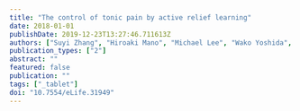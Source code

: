 ```yaml
---
title: "The control of tonic pain by active relief learning"
date: 2018-01-01
publishDate: 2019-12-23T13:27:46.711613Z
authors: ["Suyi Zhang", "Hiroaki Mano", "Michael Lee", "Wako Yoshida", "Mitsuo Kawato", "Trevor W. Robbins", "Ben Seymour"]
publication_types: ["2"]
abstract: ""
featured: false
publication: ""
tags: ["_tablet"]
doi: "10.7554/eLife.31949"
---
```


